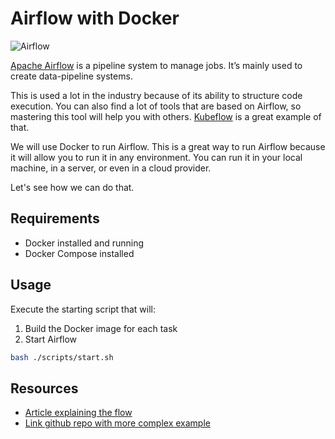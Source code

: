 # Airflow with Docker

![Airflow](https://airflow.apache.org/images/feature-image.png)


[Apache Airflow](https://airflow.apache.org/) is a pipeline system to manage jobs.
It’s mainly used to create data-pipeline systems.

This is used a lot in the industry because of its ability to structure code execution. You can also find a lot of tools that are based on Airflow, so mastering this tool will help you with others. [Kubeflow](https://www.kubeflow.org/) is a great example of that.


We will use Docker to run Airflow. This is a great way to run Airflow because it will allow you to run it in any environment. You can run it in your local machine, in a server, or even in a cloud provider.

Let's see how we can do that.

## Requirements
- Docker installed and running
- Docker Compose installed


## Usage
Execute the starting script that will:

1. Build the Docker image for each task
2. Start Airflow

```bash
bash ./scripts/start.sh
```


## Resources
- [Article explaining the flow](https://towardsdatascience.com/using-apache-airflow-dockeroperator-with-docker-compose-57d0217c8219)
- [Link github repo with more complex example](https://github.com/fclesio/airflow-docker-operator-with-compose)